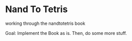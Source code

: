 # Nand To Tetris

working through the nandtotetris book

Goal: Implement the Book as is. Then, do some more stuff.

